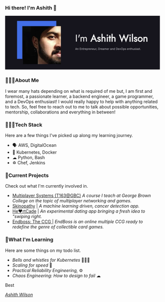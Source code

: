 ### Hi there! I'm Ashith 👋

<p align="center">
  <img src="./ashith-wilson-github.jpg"
</p>

### 🙋🏽‍♂️About Me

<p> I wear many hats depending on what is required of me but, I am first and foremost, a passionate learner, a backend engineer, a game programmer, and a DevOps enthusiast! I would really happy to help with anything related to tech. So, feel free to reach out to me to talk about possible opportunities, mentorship, collaborations and everything in between!
</p>

### 👨🏽‍💻Tech Stack

<p>
Here are a few things I've picked up along my learning journey.
</p>

- 🗣 AWS, DigitalOcean
- 🎒 Kubernetes, Docker
- ☁ Python, Bash
- ♽ Chef, Jenkins

### 🚧Current Projects

<p>
Check out what I'm currently involved in.

- <a href="https://www.georgebrown.ca/programs/game-programming-program-t163">Multiplayer Systems (T163@GBC)</a> _A course I teach at George Brown College on the topic of multiplayer networking and games._
- <a href="http://skinopathy.com/">Skinopathy</a> | _A machine learning driven, cancer detection app._
- <a href="https://www.heartcade.co/">He♥️rtCade</a> | _An experimental dating app bringing a fresh idea to "swiping right._
- <a href="http://playendboss.com/">Endboss: The CCG </a> | _EndBoss is an online multiple CCG ready to redefine the genre of collectible card games._
</p>

### 🌱What I'm Learning

Here are some things on my todo list.

- _Bells and whistles for Kubernetes_ 🧙🏽‍♂️
- _Scaling for speed_ 🤖
- _Practical Reliability Engineering,_ ⚙️
- _Chaos Engineering: How to design to fail_ ☁

Best

<a href="https://ashithwilson.com" target="_blank">_Ashith Wilson_</a>
